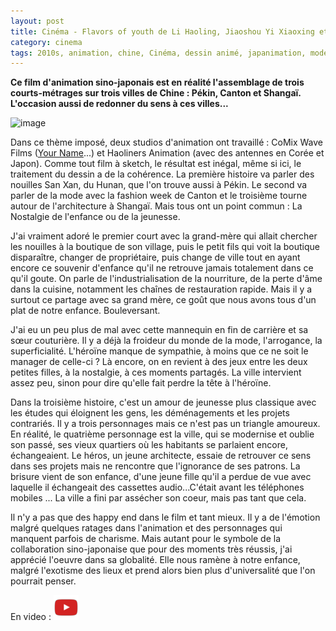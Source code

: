 ```yaml
---
layout: post
title: Cinéma - Flavors of youth de Li Haoling, Jiaoshou Yi Xiaoxing et Yoshitaka Takeuchi (2018)
category: cinema
tags: 2010s, animation, chine, Cinéma, dessin animé, japanimation, modernité, nostalgie
---
```

**Ce film d'animation sino-japonais est en réalité l'assemblage de trois courts-métrages sur trois villes de Chine : Pékin, Canton et Shangaï. L'occasion aussi de redonner du sens à ces villes...**

![image](https://filedn.eu/llqi9IBxlYouGRXYG2xlROb/img/2019/flavors_of_youth.jpg)

Dans ce thème imposé, deux studios d'animation ont travaillé : CoMix Wave Films (<a href="https://cheziceman.wordpress.com/2017/11/24/cinema-your-name-de-makoto-shinkai-2016/">Your Name</a>...)  et Haoliners Animation (avec des antennes en Corée et Japon). Comme tout film à sketch, le résultat est inégal, même si ici, le traitement du dessin a de la cohérence. La première histoire va parler des nouilles San Xan, du Hunan, que l'on trouve aussi à Pékin. Le second va parler de la mode avec la fashion week de Canton et le troisième tourne autour de l'architecture à Shangaï. Mais tous ont un point commun : La Nostalgie de l'enfance ou de la jeunesse.

J'ai vraiment adoré le premier court avec la grand-mère qui allait chercher les nouilles à la boutique de son village, puis le petit fils qui voit la boutique disparaître, changer de propriétaire, puis change de ville tout en ayant encore ce souvenir d'enfance qu'il ne retrouve jamais totalement dans ce qu'il goute. On parle de l'industrialisation de la nourriture, de la perte d'âme dans la cuisine, notamment les chaînes de restauration rapide. Mais il y a surtout ce partage avec sa grand mère, ce goût que nous avons tous d'un plat de notre enfance. Bouleversant.

J'ai eu un peu plus de mal avec cette mannequin en fin de carrière et sa sœur couturière. Il y a déjà la froideur du monde de la mode, l'arrogance, la superficialité. L'héroïne manque de sympathie, à moins que ce ne soit le manager de celle-ci ? Là encore, on en revient à des jeux entre les deux petites filles, à la nostalgie, à ces moments partagés. La ville intervient assez peu, sinon pour dire qu'elle fait perdre la tête à l'héroïne.

Dans la troisième histoire, c'est un amour de jeunesse plus classique avec les études qui éloignent les gens, les déménagements et les projets contrariés. Il y a trois personnages mais ce n'est pas un triangle amoureux. En réalité, le quatrième personnage est la ville, qui se modernise et oublie son passé, ses vieux quartiers où les habitants se parlaient encore, échangeaient. Le héros, un jeune architecte, essaie de retrouver ce sens dans ses projets mais ne rencontre que l'ignorance de ses patrons. La brisure vient de son enfance, d'une jeune fille qu'il a perdue de vue avec laquelle il échangeait des cassettes audio...C'était avant les téléphones mobiles ... La ville a fini par assécher son coeur, mais pas tant que cela. 

Il n'y a pas que des happy end dans le film et tant mieux. Il y a de l'émotion malgré quelques ratages dans l'animation et des personnages qui manquent parfois de charisme. Mais autant pour le symbole de la collaboration sino-japonaise que pour des moments très réussis, j'ai apprécié l'oeuvre dans sa globalité. Elle nous ramène à notre enfance, malgré l'exotisme des lieux et prend alors bien plus d'universalité que l'on pourrait penser. 

En video : [![video](/images/youtube.png)](https://www.youtube.com/watch?v=9AqVZtlryqU)
